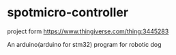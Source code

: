 # spotmicro-controller

project form https://www.thingiverse.com/thing:3445283

An arduino(arduino for stm32) program for robotic dog
